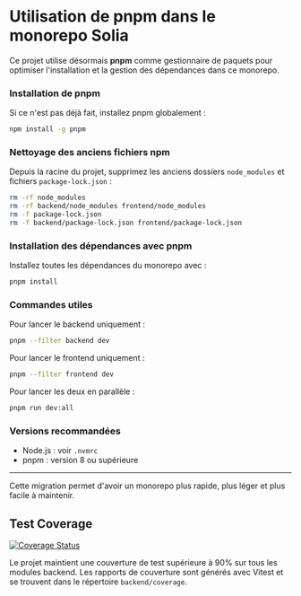 # Utilisation de pnpm dans le monorepo Solia

Ce projet utilise désormais **pnpm** comme gestionnaire de paquets pour optimiser l'installation et la gestion des dépendances dans ce monorepo.


### Installation de pnpm

Si ce n'est pas déjà fait, installez pnpm globalement :

```bash
npm install -g pnpm
```

### Nettoyage des anciens fichiers npm

Depuis la racine du projet, supprimez les anciens dossiers `node_modules` et fichiers `package-lock.json` :

```bash
rm -rf node_modules
rm -rf backend/node_modules frontend/node_modules
rm -f package-lock.json
rm -f backend/package-lock.json frontend/package-lock.json
```

### Installation des dépendances avec pnpm

Installez toutes les dépendances du monorepo avec :

```bash
pnpm install
```

### Commandes utiles

Pour lancer le backend uniquement :

```bash
pnpm --filter backend dev
```

Pour lancer le frontend uniquement :

```bash
pnpm --filter frontend dev
```

Pour lancer les deux en parallèle :

```bash
pnpm run dev:all
```

### Versions recommandées

- Node.js : voir `.nvmrc`
- pnpm : version 8 ou supérieure

---

Cette migration permet d'avoir un monorepo plus rapide, plus léger et plus facile à maintenir.

## Test Coverage

[![Coverage Status](https://codecov.io/gh/yourusername/solia/branch/main/graph/badge.svg)](https://codecov.io/gh/yourusername/solia)

Le projet maintient une couverture de test supérieure à 90% sur tous les modules backend. Les rapports de couverture sont générés avec Vitest et se trouvent dans le répertoire `backend/coverage`.
